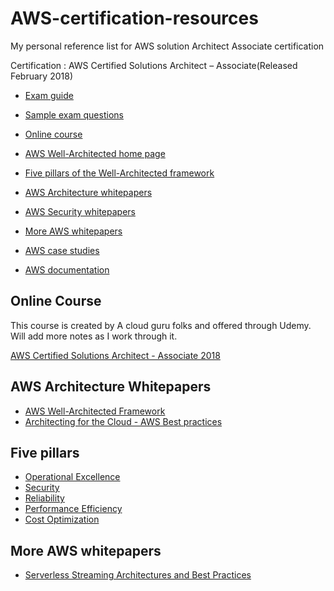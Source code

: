 # AWS-certification-resources
My personal reference list for AWS solution Architect Associate certification

Certification : AWS Certified Solutions Architect – Associate(Released February 2018) 

- [Exam guide](https://d1.awsstatic.com/training-and-certification/docs-sa-assoc/AWS_Certified_Solutions_Architect_Associate_Feb_2018_%20Exam_Guide_v1.5.2.pdf)

- [Sample exam questions](https://d1.awsstatic.com/training-and-certification/docs-sa-assoc/AWS_Certified_Solutions%20Architect_Associate_Feb_2018_Sample%20Questions_v1.0.pdf)

- [Online course](#online-course)   

- [AWS Well-Architected home page](https://aws.amazon.com/architecture/well-architected/)

- [Five pillars of the Well-Architected framework](#five-pillars)

- [AWS Architecture whitepapers](#aws-architecture-whitepapers)

- [AWS Security whitepapers](https://aws.amazon.com/security/security-resources/)

- [More AWS whitepapers](#more-aws-whitepapers)

- [AWS case studies](https://aws.amazon.com/solutions/case-studies/)

- [AWS documentation](https://aws.amazon.com/documentation/)


## Online Course
This course is created by A cloud guru folks and offered through Udemy. Will add more notes as I work through it.

[AWS Certified Solutions Architect - Associate 2018](https://www.udemy.com/aws-certified-solutions-architect-associate/)

## AWS Architecture Whitepapers
- [AWS Well-Architected Framework](https://d1.awsstatic.com/whitepapers/architecture/AWS_Well-Architected_Framework.pdf)
- [Architecting for the Cloud - AWS Best practices](https://d0.awsstatic.com/whitepapers/AWS_Cloud_Best_Practices.pdf)

## Five pillars 
- [Operational Excellence](https://d1.awsstatic.com/whitepapers/architecture/AWS-Operational-Excellence-Pillar.pdf)
- [Security](https://d1.awsstatic.com/whitepapers/architecture/AWS-Security-Pillar.pdf)
- [Reliability](https://d1.awsstatic.com/whitepapers/architecture/AWS-Reliability-Pillar.pdf)
- [Performance Efficiency](https://d1.awsstatic.com/whitepapers/architecture/AWS-Performance-Efficiency-Pillar.pdf)
- [Cost Optimization](https://d1.awsstatic.com/whitepapers/architecture/AWS-Cost-Optimization-Pillar.pdf)

## More AWS whitepapers
- [Serverless Streaming Architectures and Best Practices](https://d1.awsstatic.com/serverless/Whitepaper/Stream%20Processing%20Whitepaper.pdf)

